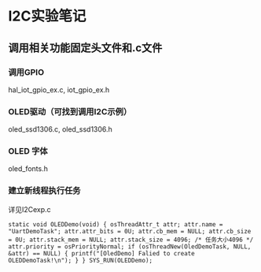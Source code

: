 # I2C实验笔记
## 调用相关功能固定头文件和.c文件
### 调用GPIO
hal_iot_gpio_ex.c, iot_gpio_ex.h

### OLED驱动（可找到调用I2C示例）
oled_ssd1306.c, oled_ssd1306.h

### OLED 字体
oled_fonts.h

### 建立新线程执行任务
详见I2Cexp.c

`static void OLEDDemo(void)
{
    osThreadAttr_t attr;
    attr.name = "UartDemoTask";
    attr.attr_bits = 0U;
    attr.cb_mem = NULL;
    attr.cb_size = 0U;
    attr.stack_mem = NULL;
    attr.stack_size = 4096; /* 任务大小4096 */
    attr.priority = osPriorityNormal;
    if (osThreadNew(OledDemoTask, NULL, &attr) == NULL) {
        printf("[OledDemo] Falied to create OLEDDemoTask!\n");
    }
}
SYS_RUN(OLEDDemo);`
